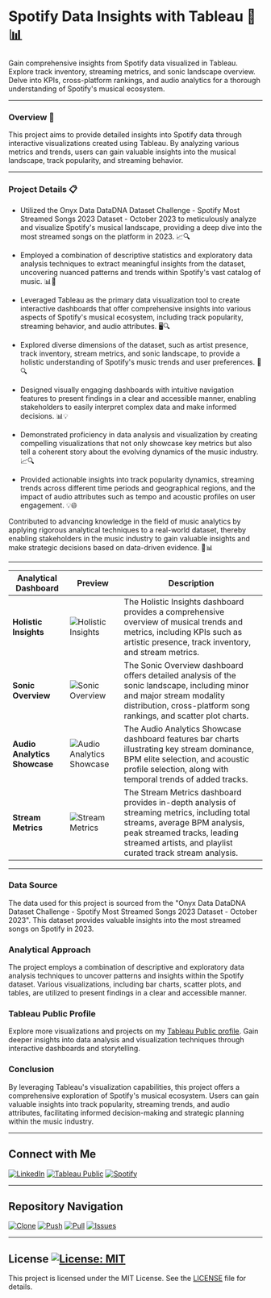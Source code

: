 # Spotify Data Insights with Tableau 🎵📊

Gain comprehensive insights from Spotify data visualized in Tableau. Explore track inventory, streaming metrics, and sonic landscape overview. Delve into KPIs, cross-platform rankings, and audio analytics for a thorough understanding of Spotify's musical ecosystem.

---


### Overview 🌟

This project aims to provide detailed insights into Spotify data through interactive visualizations created using Tableau. By analyzing various metrics and trends, users can gain valuable insights into the musical landscape, track popularity, and streaming behavior.

---

### Project Details 📋
- Utilized the Onyx Data DataDNA Dataset Challenge - Spotify Most Streamed Songs 2023 Dataset - October 2023 to meticulously analyze and visualize Spotify's musical landscape, providing a deep dive into the most streamed songs on the platform in 2023. 📈🔍

- Employed a combination of descriptive statistics and exploratory data analysis techniques to extract meaningful insights from the dataset, uncovering nuanced patterns and trends within Spotify's vast catalog of music. 📊🔬

- Leveraged Tableau as the primary data visualization tool to create interactive dashboards that offer comprehensive insights into various aspects of Spotify's musical ecosystem, including track popularity, streaming behavior, and audio attributes. 🖥️🔍

- Explored diverse dimensions of the dataset, such as artist presence, track inventory, stream metrics, and sonic landscape, to provide a holistic understanding of Spotify's music trends and user preferences. 🎵🔍

- Designed visually engaging dashboards with intuitive navigation features to present findings in a clear and accessible manner, enabling stakeholders to easily interpret complex data and make informed decisions. 📊💡

- Demonstrated proficiency in data analysis and visualization by creating compelling visualizations that not only showcase key metrics but also tell a coherent story about the evolving dynamics of the music industry. 📈🔍

- Provided actionable insights into track popularity dynamics, streaming trends across different time periods and geographical regions, and the impact of audio attributes such as tempo and acoustic profiles on user engagement. 💡🌐

 Contributed to advancing knowledge in the field of music analytics by applying rigorous analytical techniques to a real-world dataset, thereby enabling stakeholders in the music industry to gain valuable insights and make strategic decisions based on data-driven evidence. 🎵📊

---

| **Analytical Dashboard** | **Preview** |**Description** |
|--------------------------|-------------|----------------|
| **Holistic Insights** | ![Holistic Insights](https://github.com/virajbhutada/Tableau-DataViz-Portfolio/assets/143819712/21b6fb0c-0b81-45c2-ae7b-3ff9f6399f23) | The Holistic Insights dashboard provides a comprehensive overview of musical trends and metrics, including KPIs such as artistic presence, track inventory, and stream metrics. |
| **Sonic Overview** | ![Sonic Overview](https://github.com/virajbhutada/Tableau-DataViz-Portfolio/assets/143819712/1ac7dcff-afad-47f2-a75d-5d8795839074) | The Sonic Overview dashboard offers detailed analysis of the sonic landscape, including minor and major stream modality distribution, cross-platform song rankings, and scatter plot charts.  |
| **Audio Analytics Showcase** | ![Audio Analytics Showcase](https://github.com/virajbhutada/Tableau-DataViz-Portfolio/assets/143819712/b783068d-1b76-4bd2-acd5-3f8e05cf974a) | The Audio Analytics Showcase dashboard features bar charts illustrating key stream dominance, BPM elite selection, and acoustic profile selection, along with temporal trends of added tracks.|
| **Stream Metrics** | ![Stream Metrics](https://github.com/virajbhutada/Tableau-DataViz-Portfolio/assets/143819712/e7d65f8d-3c1b-46b9-ab2b-bb76d60e1c8d) | The Stream Metrics dashboard provides in-depth analysis of streaming metrics, including total streams, average BPM analysis, peak streamed tracks, leading streamed artists, and playlist curated track stream analysis. |

---

### Data Source

The data used for this project is sourced from the "Onyx Data DataDNA Dataset Challenge - Spotify Most Streamed Songs 2023 Dataset - October 2023". This dataset provides valuable insights into the most streamed songs on Spotify in 2023.

### Analytical Approach

The project employs a combination of descriptive and exploratory data analysis techniques to uncover patterns and insights within the Spotify dataset. Various visualizations, including bar charts, scatter plots, and tables, are utilized to present findings in a clear and accessible manner.

### Tableau Public Profile

Explore more visualizations and projects on my [Tableau Public profile](https://public.tableau.com/app/profile/viraj.bhutada/vizzes). Gain deeper insights into data analysis and visualization techniques through interactive dashboards and storytelling.

### Conclusion

By leveraging Tableau's visualization capabilities, this project offers a comprehensive exploration of Spotify's musical ecosystem. Users can gain valuable insights into track popularity, streaming trends, and audio attributes, facilitating informed decision-making and strategic planning within the music industry.

---

## Connect with Me

[![LinkedIn](https://img.shields.io/badge/LinkedIn-Profile-blue?logo=linkedin)](https://www.linkedin.com/in/virajbhutada/)
[![Tableau Public](https://img.shields.io/badge/Tableau-Public-lightblue?logo=tableau)](https://public.tableau.com/app/profile/viraj.bhutada/vizzes)
[![Spotify](https://img.shields.io/badge/Spotify-Profile-brightgreen?logo=spotify)](https://open.spotify.com/user/virajbhutada)

---

## Repository Navigation

[![Clone](https://img.shields.io/badge/Clone-Repository-brown.svg)](https://github.com/virajbhutada/Spotify-Data-Insights-Tableau.git)
[![Push](https://img.shields.io/badge/Push-Code-blue.svg)](https://github.com/virajbhutada/Spotify-Data-Insights-Tableau)
[![Pull](https://img.shields.io/badge/Pull-Request-lavender.svg)](https://github.com/virajbhutada/Spotify-Data-Insights-Tableau/pulls)
[![Issues](https://img.shields.io/badge/Issues-Report-red.svg)](https://github.com/virajbhutada/Spotify-Data-Insights-Tableau/issues)

---

## License [![License: MIT](https://img.shields.io/badge/License-MIT-yellow.svg)](https://opensource.org/licenses/MIT)

This project is licensed under the MIT License. See the [LICENSE](LICENSE) file for details.
